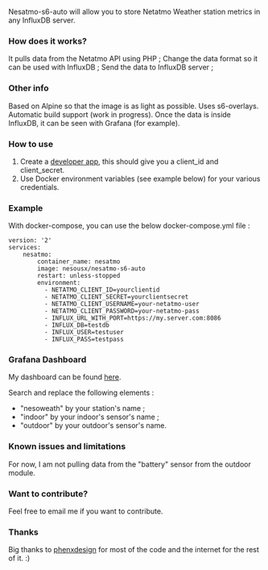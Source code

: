 Nesatmo-s6-auto will allow you to store Netatmo Weather station metrics in any InfluxDB server.

### How does it works?

It pulls data from the Netatmo API using PHP ;
Change the data format so it can be used with InfluxDB ;
Send the data to InfluxDB server ;

### Other info

Based on Alpine so that the image is as light as possible.
Uses s6-overlays.
Automatic build support (work in progress).
Once the data is inside InfluxDB, it can be seen with Grafana (for example).

### How to use

1. Create a [developer app](https://dev.netatmo.com/myaccount/createanapp), this should give you a client_id and client_secret.
2. Use Docker environment variables (see example below) for your various credentials.

### Example

With docker-compose, you can use the below docker-compose.yml file :

```
version: '2'
services:
    nesatmo:
        container_name: nesatmo
        image: nesousx/nesatmo-s6-auto
        restart: unless-stopped
        environment:
          - NETATMO_CLIENT_ID=yourclientid
          - NETATMO_CLIENT_SECRET=yourclientsecret
          - NETATMO_CLIENT_USERNAME=your-netatmo-user
          - NETATMO_CLIENT_PASSWORD=your-netatmo-pass
          - INFLUX_URL_WITH_PORT=https://my.server.com:8086
          - INFLUX_DB=testdb
          - INFLUX_USER=testuser
          - INFLUX_PASS=testpass
```

### Grafana Dashboard

My dashboard can be found [here](https://gist.github.com/Nesousx/3941d33ee6c2282c29fa70e69c54fb1f).

Search and replace the following elements :

* "nesoweath" by your station's name ;
* "indoor" by your indoor's sensor's name ;
* "outdoor" by your outdoor's sensor's name.

### Known issues and limitations

For now, I am not pulling data from the "battery" sensor from the outdoor module.

### Want to contribute?

Feel free to email me if you want to contribute.

### Thanks

Big thanks to [phenxdesign](https://twitter.com/phenxdesign) for most of the code and the internet for the rest of it. :)

